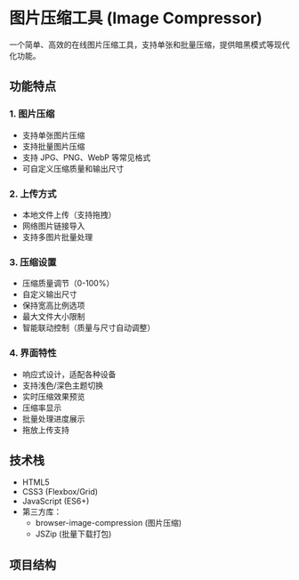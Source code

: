 # 图片压缩工具 (Image Compressor)

一个简单、高效的在线图片压缩工具，支持单张和批量压缩，提供暗黑模式等现代化功能。

## 功能特点

### 1. 图片压缩
- 支持单张图片压缩
- 支持批量图片压缩
- 支持 JPG、PNG、WebP 等常见格式
- 可自定义压缩质量和输出尺寸

### 2. 上传方式
- 本地文件上传（支持拖拽）
- 网络图片链接导入
- 支持多图片批量处理

### 3. 压缩设置
- 压缩质量调节（0-100%）
- 自定义输出尺寸
- 保持宽高比例选项
- 最大文件大小限制
- 智能联动控制（质量与尺寸自动调整）

### 4. 界面特性
- 响应式设计，适配各种设备
- 支持浅色/深色主题切换
- 实时压缩效果预览
- 压缩率显示
- 批量处理进度展示
- 拖放上传支持

## 技术栈

- HTML5
- CSS3 (Flexbox/Grid)
- JavaScript (ES6+)
- 第三方库：
  - browser-image-compression (图片压缩)
  - JSZip (批量下载打包)

## 项目结构 